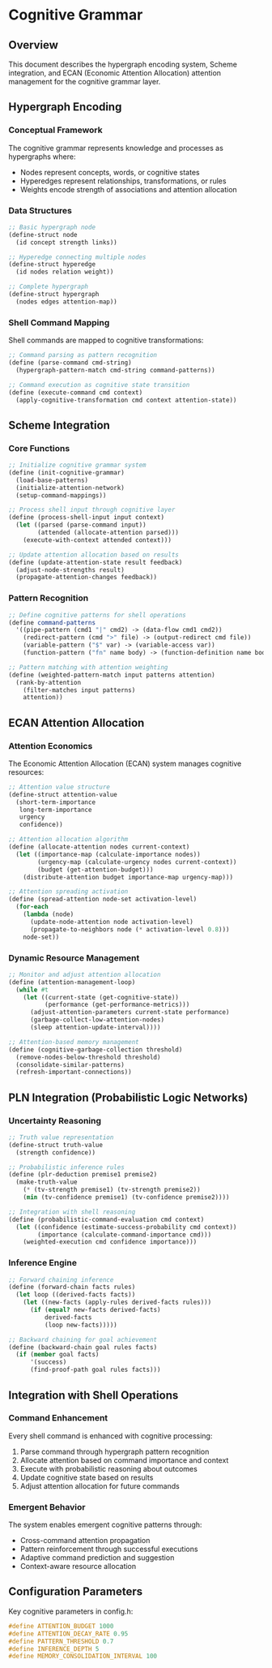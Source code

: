 # Cognitive Grammar

## Overview

This document describes the hypergraph encoding system, Scheme integration, and ECAN (Economic Attention Allocation) attention management for the cognitive grammar layer.

## Hypergraph Encoding

### Conceptual Framework
The cognitive grammar represents knowledge and processes as hypergraphs where:
- Nodes represent concepts, words, or cognitive states
- Hyperedges represent relationships, transformations, or rules
- Weights encode strength of associations and attention allocation

### Data Structures
```scheme
;; Basic hypergraph node
(define-struct node
  (id concept strength links))

;; Hyperedge connecting multiple nodes  
(define-struct hyperedge
  (id nodes relation weight))

;; Complete hypergraph
(define-struct hypergraph
  (nodes edges attention-map))
```

### Shell Command Mapping
Shell commands are mapped to cognitive transformations:
```scheme
;; Command parsing as pattern recognition
(define (parse-command cmd-string)
  (hypergraph-pattern-match cmd-string command-patterns))

;; Command execution as cognitive state transition
(define (execute-command cmd context)
  (apply-cognitive-transformation cmd context attention-state))
```

## Scheme Integration

### Core Functions
```scheme
;; Initialize cognitive grammar system
(define (init-cognitive-grammar)
  (load-base-patterns)
  (initialize-attention-network)
  (setup-command-mappings))

;; Process shell input through cognitive layer
(define (process-shell-input input context)
  (let ((parsed (parse-command input))
        (attended (allocate-attention parsed)))
    (execute-with-context attended context)))

;; Update attention allocation based on results
(define (update-attention-state result feedback)
  (adjust-node-strengths result)
  (propagate-attention-changes feedback))
```

### Pattern Recognition
```scheme
;; Define cognitive patterns for shell operations
(define command-patterns
  '((pipe-pattern (cmd1 "|" cmd2) -> (data-flow cmd1 cmd2))
    (redirect-pattern (cmd ">" file) -> (output-redirect cmd file))
    (variable-pattern ("$" var) -> (variable-access var))
    (function-pattern ("fn" name body) -> (function-definition name body))))

;; Pattern matching with attention weighting
(define (weighted-pattern-match input patterns attention)
  (rank-by-attention 
    (filter-matches input patterns)
    attention))
```

## ECAN Attention Allocation

### Attention Economics
The Economic Attention Allocation (ECAN) system manages cognitive resources:

```scheme
;; Attention value structure
(define-struct attention-value
  (short-term-importance
   long-term-importance  
   urgency
   confidence))

;; Attention allocation algorithm
(define (allocate-attention nodes current-context)
  (let ((importance-map (calculate-importance nodes))
        (urgency-map (calculate-urgency nodes current-context))
        (budget (get-attention-budget)))
    (distribute-attention budget importance-map urgency-map)))

;; Attention spreading activation
(define (spread-attention node-set activation-level)
  (for-each
    (lambda (node)
      (update-node-attention node activation-level)
      (propagate-to-neighbors node (* activation-level 0.8)))
    node-set))
```

### Dynamic Resource Management
```scheme
;; Monitor and adjust attention allocation
(define (attention-management-loop)
  (while #t
    (let ((current-state (get-cognitive-state))
          (performance (get-performance-metrics)))
      (adjust-attention-parameters current-state performance)
      (garbage-collect-low-attention-nodes)
      (sleep attention-update-interval))))

;; Attention-based memory management
(define (cognitive-garbage-collection threshold)
  (remove-nodes-below-threshold threshold)
  (consolidate-similar-patterns)
  (refresh-important-connections))
```

## PLN Integration (Probabilistic Logic Networks)

### Uncertainty Reasoning
```scheme
;; Truth value representation
(define-struct truth-value
  (strength confidence))

;; Probabilistic inference rules
(define (plr-deduction premise1 premise2)
  (make-truth-value
    (* (tv-strength premise1) (tv-strength premise2))
    (min (tv-confidence premise1) (tv-confidence premise2))))

;; Integration with shell reasoning
(define (probabilistic-command-evaluation cmd context)
  (let ((confidence (estimate-success-probability cmd context))
        (importance (calculate-command-importance cmd)))
    (weighted-execution cmd confidence importance)))
```

### Inference Engine
```scheme
;; Forward chaining inference
(define (forward-chain facts rules)
  (let loop ((derived-facts facts))
    (let ((new-facts (apply-rules derived-facts rules)))
      (if (equal? new-facts derived-facts)
          derived-facts
          (loop new-facts)))))

;; Backward chaining for goal achievement
(define (backward-chain goal rules facts)
  (if (member goal facts)
      '(success)
      (find-proof-path goal rules facts)))
```

## Integration with Shell Operations

### Command Enhancement
Every shell command is enhanced with cognitive processing:
1. Parse command through hypergraph pattern recognition
2. Allocate attention based on command importance and context
3. Execute with probabilistic reasoning about outcomes
4. Update cognitive state based on results
5. Adjust attention allocation for future commands

### Emergent Behavior
The system enables emergent cognitive patterns through:
- Cross-command attention propagation
- Pattern reinforcement through successful executions
- Adaptive command prediction and suggestion
- Context-aware resource allocation

## Configuration Parameters

Key cognitive parameters in config.h:
```c
#define ATTENTION_BUDGET 1000
#define ATTENTION_DECAY_RATE 0.95
#define PATTERN_THRESHOLD 0.7
#define INFERENCE_DEPTH 5
#define MEMORY_CONSOLIDATION_INTERVAL 100
```